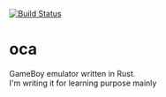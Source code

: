 [![Build Status](https://travis-ci.com/Lisible/oca.svg?branch=master)](https://travis-ci.com/Lisible/oca)

# oca
GameBoy emulator written in Rust.  
I'm writing it for learning purpose mainly

